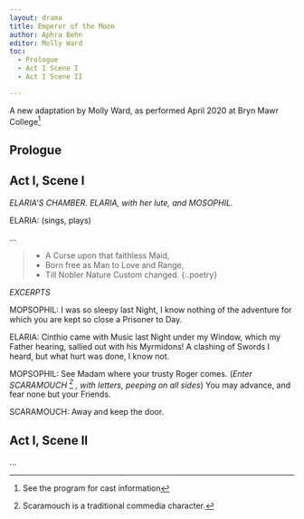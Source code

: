```yaml
---
layout: drama
title: Emperor of the Moon
author: Aphra Behn
editor: Molly Ward
toc:
  - Prologue
  - Act I Scene I
  - Act I Scene II

---
```


A new adaptation by Molly Ward, as performed April 2020 at Bryn Mawr College[^fn1]

## Prologue

## Act I, Scene I
*ELARIA'S CHAMBER. ELARIA, with her lute, and MOSOPHIL.*


ELARIA: (sings, plays)

...
> - A Curse upon that faithless Maid,
> - Born free as Man to Love and Range,
> - Till Nobler Nature Custom changed.
{:.poetry}

*EXCERPTS*

MOPSOPHIL: I was so sleepy last Night, I know nothing of the adventure for which you are kept so close a Prisoner to Day.

ELARIA: Cinthio came with Music last Night under my Window, which my Father hearing, sallied out with his Myrmidons! A clashing of Swords I heard, but what hurt was done, I know not.

MOPSOPHIL: See Madam where your trusty Roger comes. (*Enter SCARAMOUCH [^fn2] , with letters, peeping on all sides*) You may advance, and fear none but your Friends.

SCARAMOUCH: Away and keep the door.

## Act I, Scene II


...

[^fn1]: See the program for cast information

[^fn2]: Scaramouch is a traditional commedia character.
